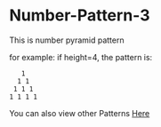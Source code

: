 # Number-Pattern-3

This is number pyramid pattern

for example: if height=4, the pattern is:

```
   1 
  1 1 
 1 1 1 
1 1 1 1
```


You can also view other Patterns [Here](https://github.com/Annas-Furquan-Pasha?tab=repositories)
